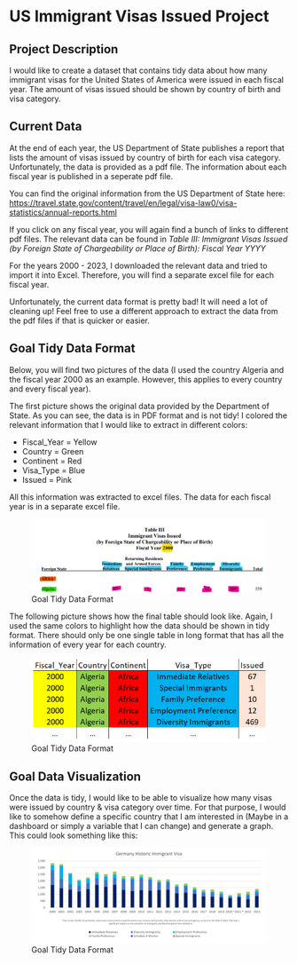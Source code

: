# US Immigrant Visas Issued Project

## Project Description

I would like to create a dataset that contains tidy data about how many
immigrant visas for the United States of America were issued in each
fiscal year. The amount of visas issued should be shown by country of
birth and visa category.

## Current Data

At the end of each year, the US Department of State publishes a report
that lists the amount of visas issued by country of birth for each visa
category. Unfortunately, the data is provided as a pdf file. The
information about each fiscal year is published in a seperate pdf file.

You can find the original information from the US Department of State
here:
<https://travel.state.gov/content/travel/en/legal/visa-law0/visa-statistics/annual-reports.html>

If you click on any fiscal year, you will again find a bunch of links to
different pdf files. The relevant data can be found in *Table III:
Immigrant Visas Issued (by Foreign State of Chargeability or Place of
Birth): Fiscal Year YYYY*

For the years 2000 - 2023, I downloaded the relevant data and tried to
import it into Excel. Therefore, you will find a separate excel file for
each fiscal year.

Unfortunately, the current data format is pretty bad! It will need a lot
of cleaning up! Feel free to use a different approach to extract the
data from the pdf files if that is quicker or easier.

## Goal Tidy Data Format

Below, you will find two pictures of the data (I used the country
Algeria and the fiscal year 2000 as an example. However, this applies to
every country and every fiscal year).

The first picture shows the original data provided by the Department of
State. As you can see, the data is in PDF format and is not tidy! I
colored the relevant information that I would like to extract in
different colors:

-   Fiscal\_Year = Yellow
-   Country = Green
-   Continent = Red
-   Visa\_Type = Blue
-   Issued = Pink

All this information was extracted to excel files. The data for each
fiscal year is in a separate excel file.

<figure>
<img src="Original_Data_Format.png" alt="Goal Tidy Data Format" />
<figcaption aria-hidden="true">Goal Tidy Data Format</figcaption>
</figure>

The following picture shows how the final table should look like. Again,
I used the same colors to highlight how the data should be shown in tidy
format. There should only be one single table in long format that has
all the information of every year for each country.

<figure>
<img src="Goal_Tidy_Data_Format.png" alt="Goal Tidy Data Format" />
<figcaption aria-hidden="true">Goal Tidy Data Format</figcaption>
</figure>

## Goal Data Visualization

Once the data is tidy, I would like to be able to visualize how many
visas were issued by country & visa category over time. For that
purpose, I would like to somehow define a specific country that I am
interested in (Maybe in a dashboard or simply a variable that I can
change) and generate a graph. This could look something like this:

<figure>
<img src="German_Historic_Immigrant_Visa.png"
alt="Goal Tidy Data Format" />
<figcaption aria-hidden="true">Goal Tidy Data Format</figcaption>
</figure>
